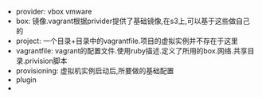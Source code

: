 

- provider: vbox vmware
- box: 镜像.vagrant根据privider提供了基础镜像,在s3上,可以基于这些做自己的
- project: 一个目录+目录中的vagrantfile.项目的虚拟实例并不存在于这里
- vagrantfile: vagrant的配置文件.使用ruby描述.定义了所用的box.网络.共享目录.privision脚本
- provisioning: 虚拟机实例启动后,所要做的基础配置
- plugin
- 